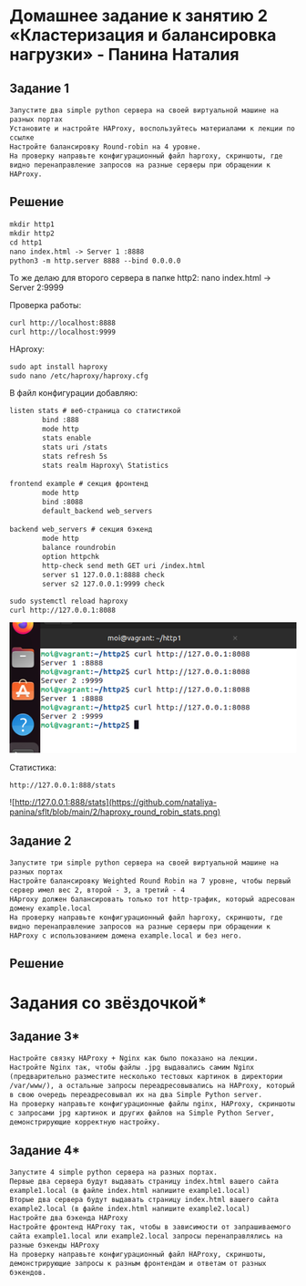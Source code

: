 # Домашнее задание к занятию 2 «Кластеризация и балансировка нагрузки» - Панина Наталия

## Задание 1

    Запустите два simple python сервера на своей виртуальной машине на разных портах
    Установите и настройте HAProxy, воспользуйтесь материалами к лекции по ссылке
    Настройте балансировку Round-robin на 4 уровне.
    На проверку направьте конфигурационный файл haproxy, скриншоты, где видно перенаправление запросов на разные серверы при обращении к HAProxy.
    
## Решение

    mkdir http1
    mkdir http2
    cd http1
    nano index.html -> Server 1 :8888
    python3 -m http.server 8888 --bind 0.0.0.0

То же делаю для второго сервера в папке http2: nano index.html -> Server 2:9999
    
Проверка работы:

    curl http://localhost:8888
    curl http://localhost:9999

HAproxy:

    sudo apt install haproxy
    sudo nano /etc/haproxy/haproxy.cfg

В файл конфигурации добавляю:

```
listen stats # веб-страница со статистикой 
        bind :888
        mode http 
        stats enable 
        stats uri /stats 
        stats refresh 5s 
        stats realm Haproxy\ Statistics

frontend example # секция фронтенд 
        mode http 
        bind :8088 
        default_backend web_servers

backend web_servers # секция бэкенд 
        mode http
        balance roundrobin 
        option httpchk
        http-check send meth GET uri /index.html 
        server s1 127.0.0.1:8888 check 
        server s2 127.0.0.1:9999 check
```

    sudo systemctl reload haproxy
    curl http://127.0.0.1:8088

![HAproxy](https://github.com/nataliya-panina/sflt/blob/main/2/haproxy_round_robin.png)    

Статистика:

    http://127.0.0.1:888/stats
    
![http://127.0.0.1:888/stats](https://github.com/nataliya-panina/sflt/blob/main/2/haproxy_round_robin_stats.png)


## Задание 2

    Запустите три simple python сервера на своей виртуальной машине на разных портах
    Настройте балансировку Weighted Round Robin на 7 уровне, чтобы первый сервер имел вес 2, второй - 3, а третий - 4
    HAproxy должен балансировать только тот http-трафик, который адресован домену example.local
    На проверку направьте конфигурационный файл haproxy, скриншоты, где видно перенаправление запросов на разные серверы при обращении к HAProxy c использованием домена example.local и без него.
## Решение


# Задания со звёздочкой*

## Задание 3*

    Настройте связку HAProxy + Nginx как было показано на лекции.
    Настройте Nginx так, чтобы файлы .jpg выдавались самим Nginx (предварительно разместите несколько тестовых картинок в директории /var/www/), а остальные запросы переадресовывались на HAProxy, который в свою очередь переадресовывал их на два Simple Python server.
    На проверку направьте конфигурационные файлы nginx, HAProxy, скриншоты с запросами jpg картинок и других файлов на Simple Python Server, демонстрирующие корректную настройку.

## Задание 4*

    Запустите 4 simple python сервера на разных портах.
    Первые два сервера будут выдавать страницу index.html вашего сайта example1.local (в файле index.html напишите example1.local)
    Вторые два сервера будут выдавать страницу index.html вашего сайта example2.local (в файле index.html напишите example2.local)
    Настройте два бэкенда HAProxy
    Настройте фронтенд HAProxy так, чтобы в зависимости от запрашиваемого сайта example1.local или example2.local запросы перенаправлялись на разные бэкенды HAProxy
    На проверку направьте конфигурационный файл HAProxy, скриншоты, демонстрирующие запросы к разным фронтендам и ответам от разных бэкендов.

